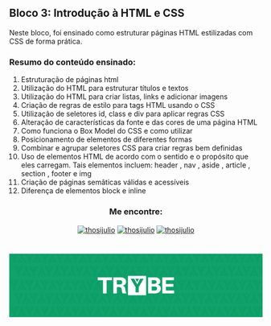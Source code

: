 ## Bloco 3: Introdução à HTML e CSS

Neste bloco, foi ensinado como estruturar páginas HTML estilizadas com CSS de forma prática.

### Resumo do conteúdo ensinado:

1. Estruturação de páginas html
2. Utilização do HTML para estruturar títulos e textos
3. Utilização do HTML para criar listas, links e adicionar imagens
4. Criação de regras de estilo para tags HTML usando o CSS
5. Utilização de seletores id, class e div para aplicar regras CSS
6. Alteração de características da fonte e das cores de uma página HTML
7. Como funciona o Box Model do CSS e como utilizar
8. Posicionamento de elementos de diferentes formas
9. Combinar e agrupar seletores CSS para criar regras bem definidas
10. Uso de elementos HTML de acordo com o sentido e o propósito que eles carregam. Tais elementos incluem: header , nav , aside , article , section , footer e img
11. Criação de páginas semâticas válidas e acessíveis
12. Diferença de elementos block e inline

<h3 align=center>Me encontre:</h3>

<p align=center>
<a href="https://www.linkedin.com/in/thosijulio/" target="blank"><img align="center" src="https://cdn.jsdelivr.net/npm/simple-icons@3.0.1/icons/linkedin.svg" alt="thosijulio" height="20" width="20" /></a>
<a href="https://www.github.com/thosijulio/" target="blank"><img align="center" src="https://cdn.jsdelivr.net/npm/simple-icons@3.0.1/icons/github.svg" alt="thosijulio" height="20" width="20" /></a>
<a href="https://www.instagram.com/thosijulio" target="blank"><img align="center" src="https://cdn.jsdelivr.net/npm/simple-icons@3.0.1/icons/instagram.svg" alt="thosijulio" height="20" width="20" /></a>
 </p>
 
 <h1 align="center">
    <img alt="Trybe" src="https://github.com/thosijulio/trybe-exercises/blob/main/trybe_logo.jpeg" />
</h1>
